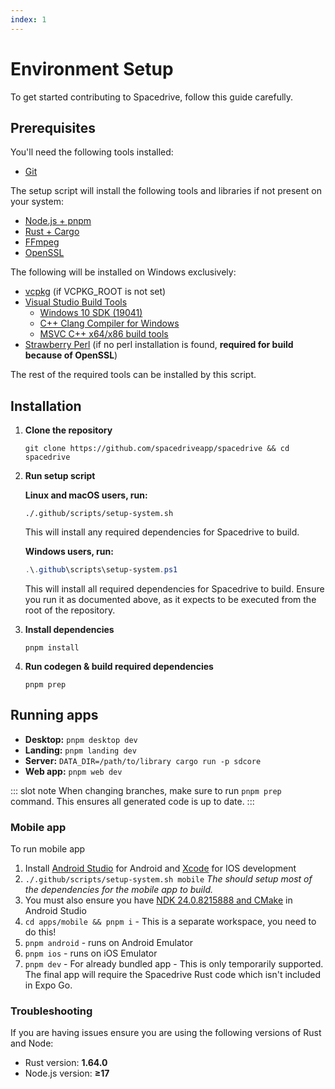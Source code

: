 ```yaml
---
index: 1
---
```


# Environment Setup

To get started contributing to Spacedrive, follow this guide carefully.

## Prerequisites

You'll need the following tools installed:

- [Git](https://git-scm.com/downloads)

The setup script will install the following tools and libraries if not present on your system:

- [Node.js + pnpm](https://pnpm.io/installation)
- [Rust + Cargo](https://doc.rust-lang.org/cargo/getting-started/installation.html)
- [FFmpeg](https://www.ffmpeg.org)
- [OpenSSL](https://www.openssl.org)

The following will be installed on Windows exclusively:

- [vcpkg](https://vcpkg.io) (if VCPKG_ROOT is not set)
- [Visual Studio Build Tools](https://learn.microsoft.com/en-us/visualstudio/install/workload-and-component-ids?view=vs-2022)
  - [Windows 10 SDK (19041)](https://learn.microsoft.com/en-us/visualstudio/install/workload-component-id-vs-build-tools?view=vs-2022)
  - [C++ Clang Compiler for Windows](https://learn.microsoft.com/en-us/visualstudio/install/workload-component-id-vs-build-tools?view=vs-2022)
  - [MSVC C++ x64/x86 build tools](https://learn.microsoft.com/en-us/visualstudio/install/workload-component-id-vs-build-tools?view=vs-2022)
- [Strawberry Perl](https://strawberryperl.com) (if no perl installation is found, **required for build because of OpenSSL**)

<!-- - [Perl Strawberry](https://doc.rust-lang.org/cargo/getting-started/installation.html) -->

The rest of the required tools can be installed by this script.

## Installation

1. **Clone the repository**
   ```shell
   git clone https://github.com/spacedriveapp/spacedrive && cd spacedrive
   ```
2. **Run setup script**

   **Linux and macOS users, run:**

   ```shell
   ./.github/scripts/setup-system.sh
   ```

   This will install any required dependencies for Spacedrive to build.

   **Windows users, run:**

   ```powershell
   .\.github\scripts\setup-system.ps1
   ```

   This will install all required dependencies for Spacedrive to build. Ensure you run it as documented above, as it expects to be executed from the root of the repository.

3. **Install dependencies**

   ```shell
   pnpm install
   ```

4. **Run codegen & build required dependencies**

   ```shell
   pnpm prep
   ```

## Running apps

- **Desktop:** `pnpm desktop dev`
- **Landing:** `pnpm landing dev`
- **Server:** `DATA_DIR=/path/to/library cargo run -p sdcore`
- **Web app:** `pnpm web dev`

::: slot note
When changing branches, make sure to run `pnpm prep` command. This ensures all generated code is up to date.
:::

### Mobile app

To run mobile app

1. Install [Android Studio](https://developer.android.com/studio) for Android and [Xcode](https://apps.apple.com/au/app/xcode/id497799835) for IOS development
2. `./.github/scripts/setup-system.sh mobile`
   _The should setup most of the dependencies for the mobile app to build._
3. You must also ensure you have [NDK 24.0.8215888 and CMake](https://developer.android.com/studio/projects/install-ndk#default-version) in Android Studio
4. `cd apps/mobile && pnpm i` - This is a separate workspace, you need to do this!
5. `pnpm android` - runs on Android Emulator
6. `pnpm ios` - runs on iOS Emulator
7. `pnpm dev` - For already bundled app - This is only temporarily supported. The final app will require the Spacedrive Rust code which isn't included in Expo Go.

### Troubleshooting

If you are having issues ensure you are using the following versions of Rust and Node:

- Rust version: **1.64.0**
- Node.js version: **≥17**
